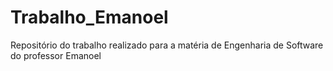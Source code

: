 # Trabalho_Emanoel
 Repositório do trabalho realizado para a matéria de Engenharia de Software do professor Emanoel
